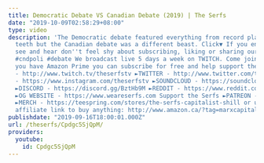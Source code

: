 ```yaml
---
title: Democratic Debate VS Canadian Debate (2019) | The Serfs
date: "2019-10-09T02:58:29+08:00"
type: video
description: 'The Democratic debate featured everything from record players to escaping
  teeth but the Canadian debate was a different beast. Click▼ If you enjoy what you
  see and hear don''t feel shy about subscribing, liking or sharing our channel. #demdebates
  #cndpoli #debate We broadcast live 5 days a week on TWITCH. Come join us and if
  you have Amazon Prime you can subscribe for free and help support the show. ►TWITCH
  - http://www.twitch.tv/theserfstv ►TWITTER - http://www.twitter.com/theserfstv ►INSTAGRAM
  - https://www.instagram.com/theserfstv ►SOUNDCLOUD - https://soundcloud.com/theserfstv
  ►DISCORD - https://discord.gg/BztHb9M ►REDDIT - https://www.reddit.com/r/theserfstv
  ►OG WEBSITE - https://www.weareserfs.com Support the Serfs ►PATREON - http://www.patreon.com/theserfs
  ►MERCH - https://teespring.com/stores/the-serfs-capitalist-shill or use The Serfs
  affiliate link to buy anything: http://www.amazon.ca/?tag=marxcapital-20'
publishdate: "2019-09-16T18:00:01.000Z"
url: /theserfs/Cpdgc5SjQpM/
providers:
  youtube:
    id: Cpdgc5SjQpM
---
```

